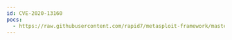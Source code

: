 ```yaml
---
id: CVE-2020-13160
pocs:
  - https://raw.githubusercontent.com/rapid7/metasploit-framework/master/modules/exploits/linux/misc/cve_2020_13160_anydesk.rb
---
```

